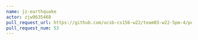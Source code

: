 ```yaml
---
name: jz-earthquake
actor: zjw9635468
pull_request_url: https://github.com/ucsb-cs156-w22/team03-w22-5pm-4/pull/53
pull_request_num: 53
---
```

